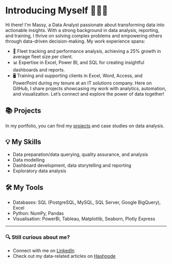 # Introducing Myself 🙋🏻‍♀️
Hi there! I'm Massy, a Data Analyst passionate about transforming data into actionable insights.
With a strong background in data analysis, reporting, and training, I thrive on solving complex problems and empowering others through data-driven decision-making. My work experience spans:
- 🚛 Fleet tracking and performance analysis, achieving a 25% growth in average fleet size per client.
- 📊 Expertise in Excel, Power BI, and SQL for creating insightful dashboards and reports.
- 🖥️ Training and supporting clients in Excel, Word, Access, and PowerPoint during my tenure at an IT solutions company.
Here on GitHub, I share projects showcasing my work with analytics, automation, and visualization. Let’s connect and explore the power of data together!

## 📚 Projects 
In my portfolio, you can find my [projects](https://github.com/alumassy/Portfolio-Guide.git) and case studies on data analysis.

## 💡 My Skills
- Data preparation/data querying, quality assurance, and analysis
- Data modelling
- Dashboard development, data storytelling and reporting
- Exploratory data analysis

## 🛠️ My Tools
- Databases: SQL (PostgreSQL, MySQL, SQL Server, Google BigQuery), Excel
- Python: NumPy, Pandas
- Visualisation: PowerBi, Tableau, Matplotlib, Seaborn, Plotly Express
---
### 🔍 Still curious about me?
- Connect with me on [LinkedIn](https://www.linkedin.com/in/alumassy/)
- Check out my data-related articles on [Hashnode](https://alumassy.hashnode.dev/) 
